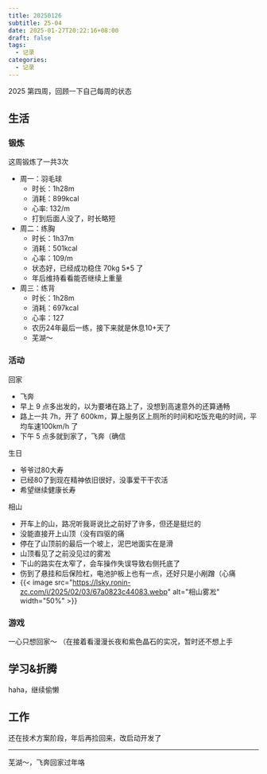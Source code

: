 ```yaml
---
title: 20250126
subtitle: 25-04
date: 2025-01-27T20:22:16+08:00
draft: false
tags:
  - 记录
categories:
  - 记录
---
```


2025 第四周，回顾一下自己每周的状态

## 生活

### 锻炼

这周锻炼了一共3次

* 周一：羽毛球
  * 时长：1h28m
  * 消耗：899kcal
  * 心率: 132/m
  * 打到后面人没了，时长略短
* 周二：练胸
  * 时长：1h37m
  * 消耗：501kcal
  * 心率：109/m
  * 状态好，已经成功稳住 70kg 5*5 了
  * 年后维持看看能否继续上重量
* 周三：练背
  * 时长：1h28m
  * 消耗：697kcal
  * 心率：127
  * 农历24年最后一练，接下来就是休息10+天了
  * 芜湖～

### 活动

回家

* 飞奔
* 早上 9 点多出发的，以为要堵在路上了，没想到高速意外的还算通畅
* 路上一共 7h，开了 600km，算上服务区上厕所的时间和吃饭充电的时间，平均车速100km/h 了
* 下午 5 点多就到家了，飞奔（确信

生日

* 爷爷过80大寿
* 已经80了到现在精神依旧很好，没事爱干干农活
* 希望继续健康长寿

相山

* 开车上的山，路况听我哥说比之前好了许多，但还是挺烂的
* 没能直接开上山顶（没有四驱的痛
* 停在了山顶前的最后一个坡上，泥巴地面实在是滑
* 山顶看见了之前没见过的雾凇
* 下山的路实在太窄了，会车操作失误导致右侧托底了
* 伤到了悬挂和后保险杠，电池护板上也有一点，还好只是小剐蹭（心痛
* {{< image src="https://lsky.ronin-zc.com/i/2025/02/03/67a0823c44083.webp" alt="相山雾凇" width="50%" >}}

### 游戏

一心只想回家～ （在接着看漫漫长夜和紫色晶石的实况，暂时还不想上手

## 学习&折腾

haha，继续偷懒

## 工作

还在技术方案阶段，年后再捡回来，改启动开发了

---

芜湖～，飞奔回家过年咯
